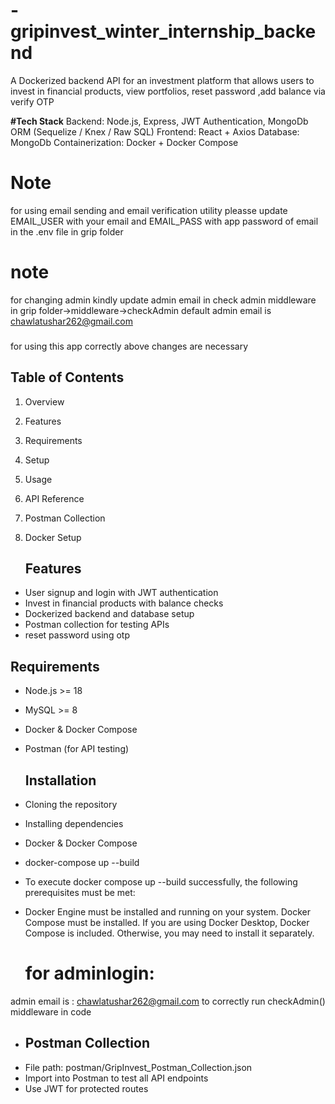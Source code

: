 # -gripinvest_winter_internship_backend 
A Dockerized backend API for an investment platform that allows users to invest in financial products, view portfolios, reset password ,add balance via verify OTP

**#Tech Stack**
Backend: Node.js, Express, JWT Authentication, MongoDb ORM (Sequelize / Knex / Raw SQL)
Frontend: React + Axios
Database: MongoDb
Containerization: Docker + Docker Compose

# Note
for using email sending and email verification utility pleasse update EMAIL_USER with your email and EMAIL_PASS with app password of email in the .env file in grip folder
# note
for changing admin kindly update admin email in check admin middleware in grip folder->middleware->checkAdmin default admin email is chawlatushar262@gmail.com


### 
for using this app correctly above changes are necessary


## Table of Contents
1. Overview
2. Features
3. Requirements
4. Setup
5. Usage
6. API Reference
7. Postman Collection
8. Docker Setup


    ## Features
- User signup and login with JWT authentication
- Invest in financial products with balance checks
- Dockerized backend and database setup
- Postman collection for testing APIs
- reset password using otp

## Requirements
- Node.js >= 18
- MySQL >= 8
- Docker & Docker Compose
- Postman (for API testing)

  ## Installation
- Cloning the repository
- Installing dependencies
- Docker & Docker Compose
- docker-compose up --build
- To execute docker compose up --build successfully, the following prerequisites must be met:
- Docker Engine must be installed and running on your system.
  Docker Compose must be installed. If you are using Docker Desktop, Docker Compose is included. Otherwise, you may need to install it separately.

  # for adminlogin:
 admin email is : chawlatushar262@gmail.com
 to correctly run checkAdmin() middleware in code

  
- ## Postman Collection
- File path: postman/GripInvest_Postman_Collection.json
- Import into Postman to test all API endpoints
- Use JWT for protected routes
